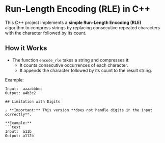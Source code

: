 # Run-Length Encoding (RLE) in C++

This C++ project implements a **simple Run-Length Encoding (RLE)** algorithm to compress strings by replacing consecutive repeated characters with the character followed by its count.

## How it Works

- The function `encode_rle` takes a string and compresses it:
  - It counts consecutive occurrences of each character.
  - It appends the character followed by its count to the result string.
  
Example:
```text
Input:  aaaabbbcc
Output: a4b3c2

## Limitation with Digits

⚠️ **Important:** This version **does not handle digits in the input correctly**.  

**Example:**
```text
Input:  a11b
Output: a112b
